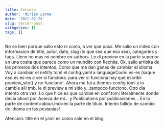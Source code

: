 ```yaml
---
title: tercero
author: 'Miriam Lerma'
date: '2021-02-28'
slug: tercer-post
categories: []
tags: []
---
```


No se bien porque salio esto ni como, a ver que pasa.
Me salio un index con informacion de title, autor, date, slug (lo que sea que eso sea), categories y tags.
Llene no mas mi nombre en authors.
Le di preview en la parte superior en una cosita que parece como un mundito con flechita.
Ok, salio arribita de los primeros dos intentos.
Como que me dan ganas de cambiar el idioma.
Voy a cambiar el netlify toml el config.yaml a languageCode: es-es (saque eso es es-es a ver si funciona.
para ver si funciona hay que escribir preview_site() y no funciono!.
Ahora me fui a themes config toml y lo cambie alli tmb.
le di preview a mi sitio y...tampoco funciono.
Otro dia intento otra vez.
Lo que hice es que cambie en conf.toml
literalmente donde decia about por Acerca de mi...
y Publications por publicaciones...
En la parte de content>about.md>en la parte de titulo.
Intento fallido de cambio de idioma en las pestanias!

Atencion:
title en el yaml es como sale en el blog


